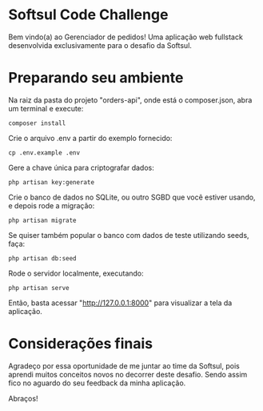 # Softsul Code Challenge

Bem vindo(a) ao Gerenciador de pedidos! Uma aplicação web fullstack desenvolvida exclusivamente para o desafio da Softsul.

# Preparando seu ambiente 

Na raiz da pasta do projeto "orders-api", onde está o composer.json, abra um terminal e execute:

```
composer install
```

Crie o arquivo .env a partir do exemplo fornecido:

```
cp .env.example .env
```

Gere a chave única para criptografar dados:

```
php artisan key:generate
```

Crie o banco de dados no SQLite, ou outro SGBD que você estiver usando, e depois rode a migração:

```
php artisan migrate
```

Se quiser também popular o banco com dados de teste utilizando seeds, faça:

```
php artisan db:seed
```

Rode o servidor localmente, executando:

```
php artisan serve
```

Então, basta acessar "http://127.0.0.1:8000" para visualizar a tela da aplicação.

# Considerações finais

Agradeço por essa oportunidade de me juntar ao time da Softsul, pois aprendi muitos conceitos novos no decorrer deste desafio. Sendo assim fico no aguardo do seu feedback da minha aplicação.

Abraços!
